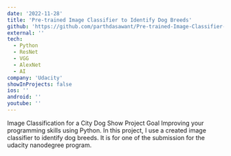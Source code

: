 ```yaml
---
date: '2022-11-28'
title: 'Pre-trained Image Classifier to Identify Dog Breeds'
github: 'https://github.com/parthdasawant/Pre-trained-Image-Classifier-to-Identify-Dog-Breeds'
external: ''
tech:
  - Python
  - ResNet
  - VGG
  - AlexNet
  - AI
company: 'Udacity'
showInProjects: false
ios: ''
android: ''
youtube: ''
---
```


Image Classification for a City Dog Show Project Goal Improving your programming skills using Python. In this project, I use a created image classifier to identify dog breeds. It is for one of the submission for the udacity nanodegree program.
